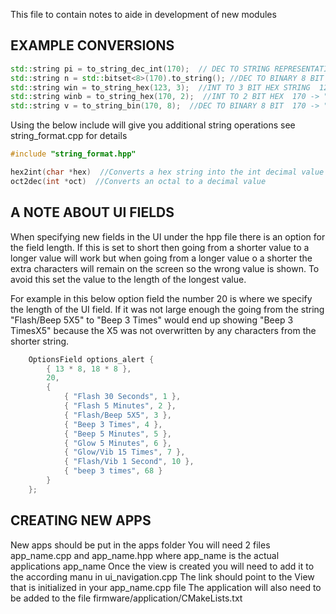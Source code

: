 This file to contain notes to aide in development of new modules

## EXAMPLE CONVERSIONS

```c++
std::string pi = to_string_dec_int(170);  // DEC TO STRING REPRESENTATION OF DEC  170 -> 170
std::string n = std::bitset<8>(170).to_string(); //DEC TO BINARY 8 BIT  170 -> "10101010"
std::string win = to_string_hex(123, 3);  //INT TO 3 BIT HEX STRING  123 -> "07B"
std::string winb = to_string_hex(170, 2);  //INT TO 2 BIT HEX  170 -> "AA"
std::string v = to_string_bin(170, 8);  //DEC TO BINARY 8 BIT  170 -> "10101010"  ANOTHER WAY
```

Using the below include will give you additional string operations see string_format.cpp for details
```c++
#include "string_format.hpp"

hex2int(char *hex)  //Converts a hex string into the int decimal value
oct2dec(int *oct)  //Converts an octal to a decimal value
```

## A NOTE ABOUT UI FIELDS

When specifying new fields in the UI under the hpp file there is an option for the field length.
If this is set to short then going from a shorter value to a longer value will work but when going from a longer value o a shorter the extra characters will remain on the screen so the wrong value is shown. To avoid this set the value to the length of the longest value.

For example in this below option field the number 20 is where we specify the length of the UI field. If it was not large enough the going from the string "Flash/Beep 5X5" to "Beep 3 Times" would end up showing "Beep 3 TimesX5" because the X5 was not overwritten by any characters from the shorter string.
```c++
	OptionsField options_alert {
		{ 13 * 8, 18 * 8 },
		20,
		{
			{ "Flash 30 Seconds", 1 },
			{ "Flash 5 Minutes", 2 },
			{ "Flash/Beep 5X5", 3 },
			{ "Beep 3 Times", 4 },
			{ "Beep 5 Minutes", 5 },
			{ "Glow 5 Minutes", 6 },
			{ "Glow/Vib 15 Times", 7 },
			{ "Flash/Vib 1 Second", 10 },
			{ "beep 3 times", 68 }
		}
	};
```
## CREATING NEW APPS

New apps should be put in the apps folder 
You will need 2 files app_name.cpp and app_name.hpp where app_name is the actual applications app_name
Once the view is created you will need to add it to the according manu in ui_navigation.cpp
The link should point to the View that is initialized in your app_name.cpp file
The application will also need to be added to the file firmware/application/CMakeLists.txt

